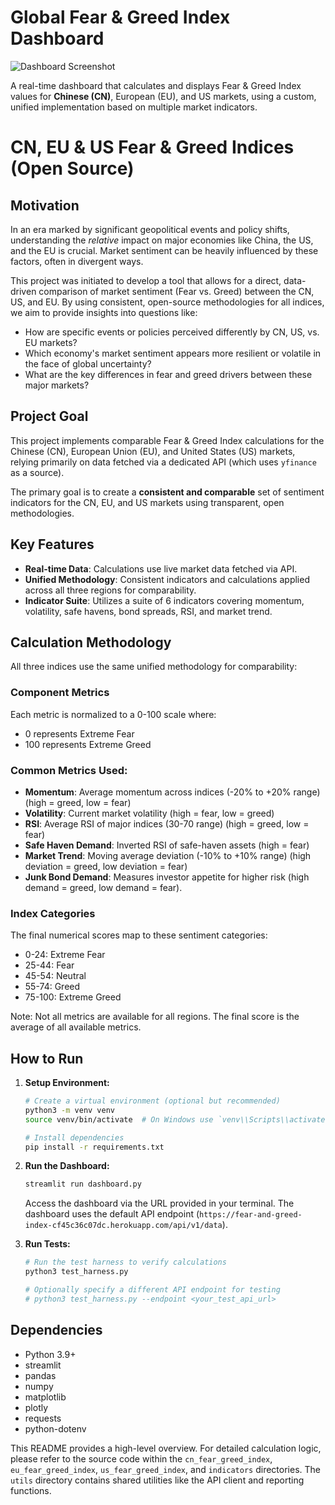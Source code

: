 # Global Fear & Greed Index Dashboard

![Dashboard Screenshot](static/img/screenshot_updated.png)

A real-time dashboard that calculates and displays Fear & Greed Index values for **Chinese (CN)**, European (EU), and US markets, using a custom, unified implementation based on multiple market indicators.

# CN, EU & US Fear & Greed Indices (Open Source)

## Motivation

In an era marked by significant geopolitical events and policy shifts, understanding the *relative* impact on major economies like China, the US, and the EU is crucial. Market sentiment can be heavily influenced by these factors, often in divergent ways.

This project was initiated to develop a tool that allows for a direct, data-driven comparison of market sentiment (Fear vs. Greed) between the CN, US, and EU. By using consistent, open-source methodologies for all indices, we aim to provide insights into questions like:

*   How are specific events or policies perceived differently by CN, US, vs. EU markets?
*   Which economy\'s market sentiment appears more resilient or volatile in the face of global uncertainty?
*   What are the key differences in fear and greed drivers between these major markets?

## Project Goal

This project implements comparable Fear & Greed Index calculations for the Chinese (CN), European Union (EU), and United States (US) markets, relying primarily on data fetched via a dedicated API (which uses `yfinance` as a source).

The primary goal is to create a **consistent and comparable** set of sentiment indicators for the CN, EU, and US markets using transparent, open methodologies.

## Key Features

- **Real-time Data**: Calculations use live market data fetched via API.
- **Unified Methodology**: Consistent indicators and calculations applied across all three regions for comparability.
- **Indicator Suite**: Utilizes a suite of 6 indicators covering momentum, volatility, safe havens, bond spreads, RSI, and market trend.

## Calculation Methodology

All three indices use the same unified methodology for comparability:

### Component Metrics
Each metric is normalized to a 0-100 scale where:
- 0 represents Extreme Fear
- 100 represents Extreme Greed

### Common Metrics Used:
- **Momentum**: Average momentum across indices (-20% to +20% range) (high = greed, low = fear)
- **Volatility**: Current market volatility (high = fear, low = greed)
- **RSI**: Average RSI of major indices (30-70 range) (high = greed, low = fear)
- **Safe Haven Demand**: Inverted RSI of safe-haven assets (high = fear)
- **Market Trend**: Moving average deviation (-10% to +10% range) (high deviation = greed, low deviation = fear)
- **Junk Bond Demand**: Measures investor appetite for higher risk (high demand = greed, low demand = fear).

### Index Categories
The final numerical scores map to these sentiment categories:
- 0-24: Extreme Fear
- 25-44: Fear
- 45-54: Neutral
- 55-74: Greed
- 75-100: Extreme Greed

Note: Not all metrics are available for all regions. The final score is the average of all available metrics.

## How to Run

1.  **Setup Environment:**
    ```bash
    # Create a virtual environment (optional but recommended)
    python3 -m venv venv
    source venv/bin/activate  # On Windows use `venv\\Scripts\\activate`

    # Install dependencies
    pip install -r requirements.txt
    ```

2.  **Run the Dashboard:**
    ```bash
    streamlit run dashboard.py
    ```
    Access the dashboard via the URL provided in your terminal. The dashboard uses the default API endpoint (`https://fear-and-greed-index-cf45c36c07dc.herokuapp.com/api/v1/data`).

3.  **Run Tests:**
    ```bash
    # Run the test harness to verify calculations
    python3 test_harness.py

    # Optionally specify a different API endpoint for testing
    # python3 test_harness.py --endpoint <your_test_api_url>
    ```

## Dependencies

- Python 3.9+
- streamlit
- pandas
- numpy
- matplotlib
- plotly
- requests
- python-dotenv

This README provides a high-level overview. For detailed calculation logic, please refer to the source code within the `cn_fear_greed_index`, `eu_fear_greed_index`, `us_fear_greed_index`, and `indicators` directories. The `utils` directory contains shared utilities like the API client and reporting functions. 